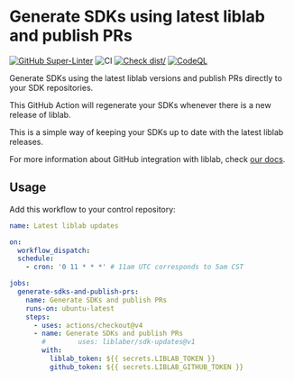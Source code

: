 # Generate SDKs using latest liblab and publish PRs

[![GitHub Super-Linter](https://github.com/actions/typescript-action/actions/workflows/linter.yml/badge.svg)](https://github.com/super-linter/super-linter)
![CI](https://github.com/actions/typescript-action/actions/workflows/ci.yml/badge.svg)
[![Check dist/](https://github.com/actions/typescript-action/actions/workflows/check-dist.yml/badge.svg)](https://github.com/actions/typescript-action/actions/workflows/check-dist.yml)
[![CodeQL](https://github.com/actions/typescript-action/actions/workflows/codeql-analysis.yml/badge.svg)](https://github.com/actions/typescript-action/actions/workflows/codeql-analysis.yml)

Generate SDKs using the latest liblab versions and publish PRs directly to your
SDK repositories.

This GitHub Action will regenerate your SDKs whenever there is a new release of
liblab.

This is a simple way of keeping your SDKs up to date with the latest liblab
releases.

For more information about GitHub integration with liblab, check [our docs](https://developers.liblab.com/tutorials/integrate-with-github-actions).

## Usage

Add this workflow to your control repository:

```yaml
name: Latest liblab updates

on:
  workflow_dispatch:
  schedule:
    - cron: '0 11 * * *' # 11am UTC corresponds to 5am CST

jobs:
  generate-sdks-and-publish-prs:
    name: Generate SDKs and publish PRs
    runs-on: ubuntu-latest
    steps:
      - uses: actions/checkout@v4
      - name: Generate SDKs and publish PRs
        #        uses: liblaber/sdk-updates@v1
        with:
          liblab_token: ${{ secrets.LIBLAB_TOKEN }}
          github_token: ${{ secrets.LIBLAB_GITHUB_TOKEN }}
```
